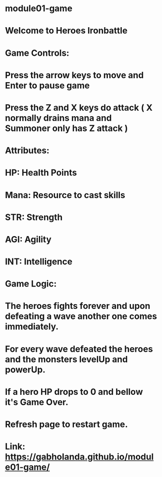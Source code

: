 # module01-game
# Welcome to Heroes Ironbattle
#
# Game Controls:
# Press the arrow keys to move and Enter to pause game
# Press the Z and X keys do attack ( X normally drains mana and Summoner only has Z attack )
#
# Attributes:
# HP: Health Points
# Mana: Resource to cast skills
# STR: Strength
# AGI: Agility
# INT: Intelligence
#
# Game Logic:
# The heroes fights forever and upon defeating a wave another one comes immediately.
# For every wave defeated the heroes and the monsters levelUp and powerUp.
# If a hero HP drops to 0 and bellow it's Game Over.
# Refresh page to restart game.


# Link: https://gabholanda.github.io/module01-game/
